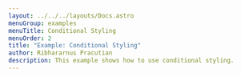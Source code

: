 ```yaml
---
layout: ../../../layouts/Docs.astro
menuGroup: examples
menuTitle: Conditional Styling
menuOrder: 2
title: "Example: Conditional Styling"
author: Ribhararnus Pracutian
description: This example shows how to use conditional styling.
---
```


<sb-viewer id="web-platform-upgx41" height="100vh"></sb-viewer>
